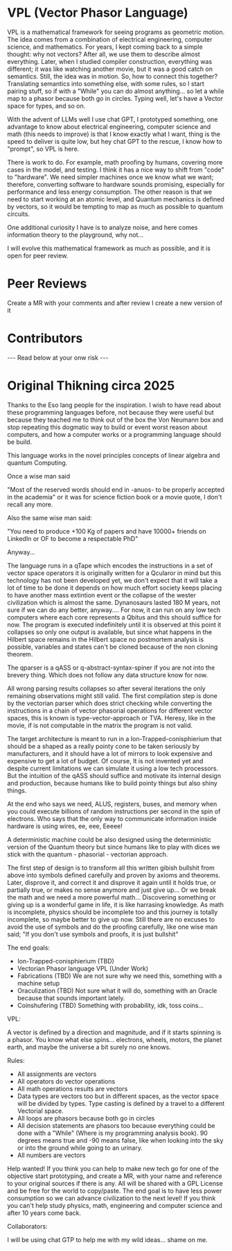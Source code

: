# VPL (Vector Phasor Language)

VPL is a mathematical framework for seeing programs as geometric motion. The idea comes from a combination of electrical engineering, computer science, and mathematics. For years, I kept coming back to a simple thought: why not vectors? After all, we use them to describe almost everything. Later, when I studied compiler construction, everything was different; it was like watching another movie, but it was a good catch on semantics. Still, the idea was in motion. So, how to connect this together? Translating semantics into something else, with some rules, so I start pairing stuff, so if with a "While" you can do almost anything... so let a while map to a phasor because both go in circles. Typing well, let's have a Vector space for types, and so on.

With the advent of LLMs well I use chat GPT, I prototyped something, one advantage to know about electrical engineering, computer science and math (this needs to improve) is that I know exactly what I want, thing is the speed to deliver is quite low, but hey chat GPT to the rescue, I know how to "prompt", so VPL is here.

There is work to do. For example, math proofing by humans, covering more cases in the model, and testing. I think it has a nice way to shift from "code" to "hardware". We need simpler machines once we know what we want; therefore, converting software to hardware sounds promising, especially for performance and less energy consumption. The other reason is that we need to start working at an atomic level, and Quantum mechanics is defined by vectors, so it would be tempting to map as much as possible to quantum circuits.

One additional curiosity I have is to analyze noise, and here comes information theory to the playground, why not...

I will evolve this mathematical framework as much as possible, and it is open for peer review.

# Peer Reviews

Create a MR with your comments and after review I create a new version of it


# Contributors



--- Read below at your onw risk --- 

# Original Thikning circa 2025

Thanks to the Eso lang people for the inspiration. I wish to have read about these programming languages before, not because they were useful but because they teached me to think out of the box the Von Neumann box and stop repeating this dogmatic way to build or event worst reason about computers, and how a computer works or a programming language should be build. 


This language works in the novel principles concepts of linear algebra and quantum Computing. 

Once a wise man said

"Most of the reserved words should end in -anuos- to be properly accepted in the academia" or it was for science fiction book or a movie quote, I don't recall any more. 

Also the same wise man said:

"You need to produce +100 Kg of papers and have 10000+ friends on LinkedIn or OF to become a respectable PhD"

Anyway...

The language runs in a qTape which encodes the instructions in a set of vector space operators  it is originally written for a Qcularor in mind but this technology has not been developed yet, we don't expect that it will take a lot of time to be done it depends on  how much effort society keeps placing to have another mass extintion event or the collapse of the wester civilization which is almost the same. Dynanosaurs lasted 180 M years, not sure if we can do any better, anyway.... For now, it can run on any low tech computers where each core represents a Qbitus and this should suffice for now. The program is executed indefinitely until it is observed at this point it collapses so only one output is available, but since what happens in the Hilbert space remains in the Hilbert space no postmortem analysis is possible, variables and states can't be cloned because of the non cloning theorem.

The qparser is a qASS or q-abstract-syntax-spiner if you are not into the brevery thing. Which does not follow any data structure know for now.

All wrong parsing results collapses so after several iterations the only remaining observations might still valid. The first compilation step is done by the vectorian parser which does strict checking while converting the instructions in a chain of vector phasorial operations for different vector spaces, this is known is type-vector-approach or TVA.
Heresy, like in the movie, if is not computable in the matrix the program is not valid.

The target architecture is meant to run in a  Ion-Trapped-conisphierium that should be a shaped as a really pointy cone to be taken seriously by manufacturers, and it should have a lot of mirrors to look expensive and expensive to get a lot of budget. Of course, It is not invented yet and despite current limitations we can simulate it using a low tech processors. But the intuition of the qASS should suffice and motivate its internal design and production, because humans like to build pointy things but also shiny things. 

At the end who says we need, ALUS, registers, buses, and memory when you could execute billions of random instructions per second in the spin of electrons. Who says that the only way to communicate information inside hardware is using wires, ee, eee, Eeeee! 

A deterministic machine could be also designed using the deterministic version of the Quantum theory but since humans like to play with dices we stick with the quantum - phasorial - vectorian approach.

The first step of design is to transform all this written gibish bullshit from above into symbols defined carefully and proven by axioms and theorems. Later, disprove it, and correct it and disprove it again until it holds true, or partially true, or makes no sense anymore and just give up... Or we break the math and we need a more powerful math...  Discovering something or giving up is a wonderful game in life, it is like harrasing knowledge.  As math is incomplete, physics should be incomplete too and this journey is totally incomplete, so maybe better to give up now. Still there are no excuses to avoid the use of symbols and do the proofing carefully, like one wise man said; "If you don't use symbols and proofs, it is just bullshit" 

The end goals:

- Ion-Trapped-conisphierium (TBD)
- Vectorian Phasor language VPL (Under Work)
- Fabrications (TBD) We are not sure why we need this, something with a machine setup
- Oraculization (TBD) Not sure what it will do, something with an Oracle because that sounds important lately.
- Coinshufering (TBD) Something with probability, idk, toss coins...
 
VPL:

A vector is defined by a direction and magnitude, and if it starts spinning is a phasor. You know what else spins...  electrons, wheels, motors, the planet earth, and maybe the universe a bit surely no one knows. 

Rules:

- All assignments are vectors 
- All operators do vector operations
- All math operations results are vectors 
- Data types are vectors too but in different spaces, as the vector space will be divided by types. Type casting is defined by a travel to a different Vectorial space.
- All loops are phasors because both go in circles 
- All decision statements are phasors too because everything could be done with a "While" (Where is my programming analysis book). 90 degrees means true and -90 means false, like when looking into the sky or into the ground while going to an urinary. 
- All numbers are vectors


Help wanted! If you think you can help to make new tech go for one of the objective start prototyping, and create a MR,  with your name and reference to your original sources if there is any. All will be shared with a GPL License and be free for the world to copy/paste. The end goal is to have less power consumption so we can advance civilization to the next level! If you think you can't help study physics, math, engineering and computer science and after 10 years come back. 

Collaborators:



  I will be using chat GTP to help me with my wild ideas... shame on me. 
